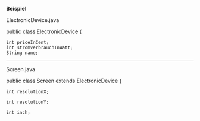 **Beispiel**

ElectronicDevice.java


public class ElectronicDevice {

    int priceInCent;
    int stromverbrauchInWatt;
    String name; 
    
--------------------------------------------------------------------------------


Screen.java

public class Screen extends ElectronicDevice {

    int resolutionX;

    int resolutionY;

    int inch;